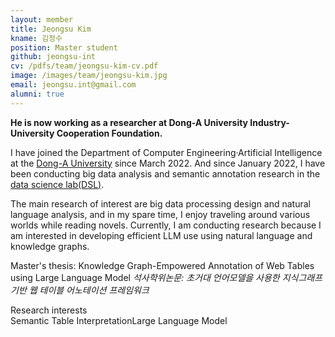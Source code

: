 ```yaml
---
layout: member
title: Jeongsu Kim
kname: 김정수
position: Master student
github: jeongsu-int
cv: /pdfs/team/jeongsu-kim-cv.pdf
image: /images/team/jeongsu-kim.jpg
email: jeongsu.int@gmail.com
alumni: true
---
```



**He is now working as a researcher at Dong-A University Industry-University Cooperation Foundation.**

I have joined the Department of Computer Engineering·Artificial Intelligence at the [Dong-A University](https://english.donga.ac.kr/english/Main.do) since March 2022. And since January 2022, I have been conducting big data analysis and semantic annotation research in the [data science lab(DSL)](https://www.datasciencelabs.org).

The main research of interest are big data processing design and natural language analysis, and in my spare time, I enjoy traveling around various worlds while reading novels. Currently, I am conducting research because I am interested in developing efficient LLM use using natural language and knowledge graphs.

Master's thesis: Knowledge Graph-Empowered Annotation of Web Tables using Large Language Model
_석사학위논문: 초거대 언어모델을 사용한 지식그래프기반 웹 테이블 어노테이션 프레임워크_


<div class="head">Research interests</div>
<span class="badge badge-info">Semantic Table Interpretation</span><span class="badge badge-danger">Large Language Model</span>

